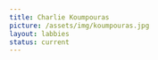 ```yaml
---
title: Charlie Koumpouras
picture: /assets/img/koumpouras.jpg
layout: labbies
status: current
---
```

